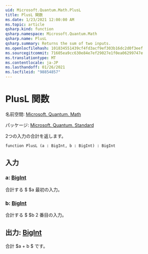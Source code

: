 ```yaml
---
uid: Microsoft.Quantum.Math.PlusL
title: PlusL 関数
ms.date: 1/23/2021 12:00:00 AM
ms.topic: article
qsharp.kind: function
qsharp.namespace: Microsoft.Quantum.Math
qsharp.name: PlusL
qsharp.summary: Returns the sum of two inputs.
ms.openlocfilehash: 101834551439cf4fd3acf9ef303b16dc2d0f3eef
ms.sourcegitcommit: 71605ea9cc630e84e7ef29027e1f0ea06299747e
ms.translationtype: MT
ms.contentlocale: ja-JP
ms.lasthandoff: 01/26/2021
ms.locfileid: "98854857"
---
```

# <a name="plusl-function"></a>PlusL 関数

名前空間: [Microsoft. Quantum. Math](xref:Microsoft.Quantum.Math)

パッケージ: [Microsoft. Quantum. Standard](https://nuget.org/packages/Microsoft.Quantum.Standard)


2つの入力の合計を返します。

```qsharp
function PlusL (a : BigInt, b : BigInt) : BigInt
```


## <a name="input"></a>入力

### <a name="a--bigint"></a>a: [BigInt](xref:microsoft.quantum.lang-ref.bigint)

合計する $ $a 最初の入力。


### <a name="b--bigint"></a>b: [BigInt](xref:microsoft.quantum.lang-ref.bigint)

合計する $ $b 2 番目の入力。



## <a name="output--bigint"></a>出力: [BigInt](xref:microsoft.quantum.lang-ref.bigint)

合計 $a + b $ です。
